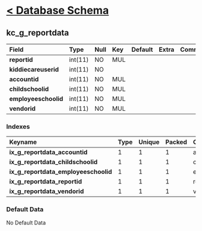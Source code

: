 # [< Database Schema](DatabaseSchema.md) #

## kc\_g\_reportdata ##
| **Field** | Type | Null | Key | Default | Extra | Comment |
|:----------|:-----|:-----|:----|:--------|:------|:--------|
| **reportid** | int(11) | NO   | MUL |         |       |         |
| **kiddiecareuserid** | int(11) | NO   |     |         |       |         |
| **accountid** | int(11) | NO   | MUL |         |       |         |
| **childschoolid** | int(11) | NO   | MUL |         |       |         |
| **employeeschoolid** | int(11) | NO   | MUL |         |       |         |
| **vendorid** | int(11) | NO   | MUL |         |       |         |


### Indexes ###
| **Keyname** | Type | Unique | Packed | Column | Seq | Cardinality | Collation | Null | Comment |
|:------------|:-----|:-------|:-------|:-------|:----|:------------|:----------|:-----|:--------|
| **ix\_g\_reportdata\_accountid** | 1    | 1      | 1      | accountid | 1   |             | A         | 1    | 1       |
| **ix\_g\_reportdata\_childschoolid** | 1    | 1      | 1      | childschoolid | 1   |             | A         | 1    | 1       |
| **ix\_g\_reportdata\_employeeschoolid** | 1    | 1      | 1      | employeeschoolid | 1   |             | A         | 1    | 1       |
| **ix\_g\_reportdata\_reportid** | 1    | 1      | 1      | reportid | 1   |             | A         | 1    | 1       |
| **ix\_g\_reportdata\_vendorid** | 1    | 1      | 1      | vendorid | 1   |             | A         | 1    | 1       |


### Default Data ###
No Default Data